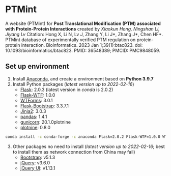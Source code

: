 # PTMint
A website (PTMint) for **Post Translational Modification (PTM) associated with Protein-Protein Interactions** created by *Xiaokun Hong, Ningshan Li, Jiyang Lv*
Citation: Hong X, Li N, Lv J, Zhang Y, Li J*, Zhang J*, Chen HF*. PTMint database of experimentally verified PTM regulation on protein-protein interaction. Bioinformatics. 2023 Jan 1;39(1):btac823. doi: 10.1093/bioinformatics/btac823. PMID: 36548389; PMCID: PMC9848059.

## Set up environment

1. Install [Anaconda](https://www.anaconda.com/), and create a environment based on **Python 3.9.7**
2. Install Python packages (*latest version up to 2022-02-16*)
   * [Flask](https://palletsprojects.com/p/flask/): 2.0.3 (latest version in *conda* is 2.0.2)
   * [Flask-WTF](https://flask-wtf.readthedocs.io/en/1.0.x/): 1.0.0
   * [WTForms](https://wtforms.readthedocs.io/en/3.0.x/): 3.0.1
   * [Flask-Bootstrap](https://pythonhosted.org/Flask-Bootstrap/): 3.3.7.1
   * [Jinja2](https://palletsprojects.com/p/jinja/): 3.0.3
   * [pandas](https://pandas.pydata.org/): 1.4.1
   * [gunicorn](https://gunicorn.org/): 20.1.0plotnine
   * [plotnine](https://github.com/has2k1/plotnine.git): 0.8.0

```bash
conda install -c conda-forge -c anaconda Flask=2.0.2 Flask-WTF=1.0.0 WTForms=3.0.1 Flask-Bootstrap=3.3.7.1 Jinja2=3.0.3 pandas=1.4.1 gunicorn=20.1.0 plotnine=0.8.0
```

3. Other packages no need to install (*latest version up to 2022-02-16*; best to install them as network connection from China may fail)
   * [Bootstrap](https://getbootstrap.com/): v5.1.3
   * [jQuery](https://jquery.com/): v3.6.0
   * [jQuery UI](https://jqueryui.com/): v1.13.1
